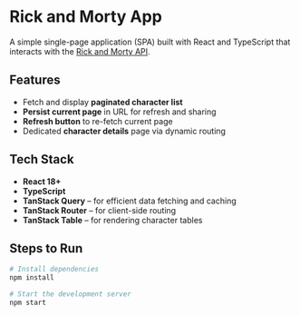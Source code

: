 # Rick and Morty App

A simple single-page application (SPA) built with React and TypeScript that interacts with the [Rick and Morty API](https://rickandmortyapi.com/documentation).

## Features

- Fetch and display **paginated character list**
- **Persist current page** in URL for refresh and sharing
- **Refresh button** to re-fetch current page
- Dedicated **character details** page via dynamic routing

## Tech Stack

- **React 18+**
- **TypeScript**
- **TanStack Query** – for efficient data fetching and caching
- **TanStack Router** – for client-side routing
- **TanStack Table** – for rendering character tables

## Steps to Run

```bash
# Install dependencies
npm install

# Start the development server
npm start
